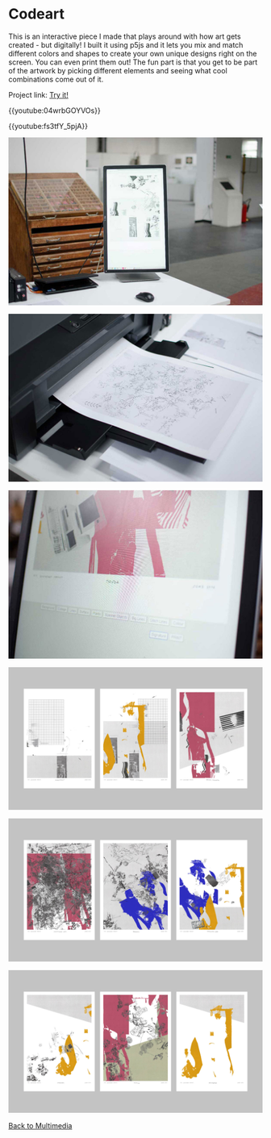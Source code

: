 # Codeart

This is an interactive piece I made that plays around with how art gets created - but digitally! I built it using p5js and it lets you mix and match different colors and shapes to create your own unique designs right on the screen. You can even print them out! The fun part is that you get to be part of the artwork by picking different elements and seeing what cool combinations come out of it. 

Project link:
[Try it!](https://editor.p5js.org/lomz/sketches/CX-UHq__K)

{{youtube:04wrbGOYVOs}}

{{youtube:fs3tfY_5pjA}}

![codeart](images/codeart1.jpg)

![codeart](images/codeart2.jpg)

![codeart](images/codeart3.jpg)

![codeart](images/codeart4.jpg)

![codeart](images/codeart5.jpg)

![codeart](images/codeart6.jpg)

[Back to Multimedia](multimedia.html)
